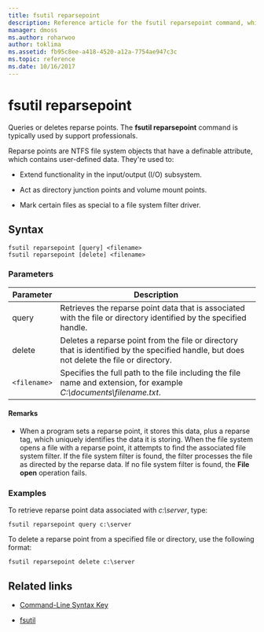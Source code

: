 ```yaml
---
title: fsutil reparsepoint
description: Reference article for the fsutil reparsepoint command, which queries or deletes reparse points.
manager: dmoss
ms.author: roharwoo
author: toklima
ms.assetid: fb95c8ee-a418-4520-a12a-7754ae947c3c
ms.topic: reference
ms.date: 10/16/2017
---
```


# fsutil reparsepoint



Queries or deletes reparse points.  The **fsutil reparsepoint** command is typically used by support professionals.

Reparse points are NTFS file system objects that have a definable attribute, which contains user-defined data. They're used to:

- Extend functionality in the input/output (I/O) subsystem.

- Act as directory junction points and volume mount points.

- Mark certain files as special to a file system filter driver.

## Syntax

```
fsutil reparsepoint [query] <filename>
fsutil reparsepoint [delete] <filename>
```

### Parameters

| Parameter | Description |
| --------- | ----------- |
| query | Retrieves the reparse point data that is associated with the file or directory identified by the specified handle. |
| delete | Deletes a reparse point from the file or directory that is identified by the specified handle, but does not delete the file or directory. |
| `<filename>` | Specifies the full path to the file including the file name and extension, for example *C:\documents\filename.txt*. |

#### Remarks

- When a program sets a reparse point, it stores this data, plus a reparse tag, which uniquely identifies the data it is storing. When the file system opens a file with a reparse point, it attempts to find the associated file system filter. If the file system filter is found, the filter processes the file as directed by the reparse data. If no file system filter is found, the **File open** operation fails.

### Examples

To retrieve reparse point data associated with *c:\server*, type:

```
fsutil reparsepoint query c:\server
```

To delete a reparse point from a specified file or directory, use the following format:

```
fsutil reparsepoint delete c:\server
```

## Related links

- [Command-Line Syntax Key](command-line-syntax-key.md)

- [fsutil](fsutil.md)
